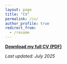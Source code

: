 ```yaml
---
layout: page
title: "CV"
permalink: /cv/
author_profile: true
redirect_from:
  - /resume
---
```


[**Download my full CV (PDF)**](/files/CV/RezaurRashid_CV.pdf)

<!--
[Download my full CV (Google Drive)](https://drive.google.com/your-cv-link)
-->

_Last updated: July 2025_

<!--

## Education
- **PhD in Computer Science**, UNC Charlotte, 2024
- **BSc/MSc in Computer Science**, [Your University], [Year]

## Work Experience
- **Postdoctoral Scholar**, UTHSC, 2024–present
- **Research Assistant**, UNC Charlotte, 2020–2024

## Skills
- Causal inference, GNNs, Explainable AI, Python, Machine Learning

Add more sections if you want 
-->
